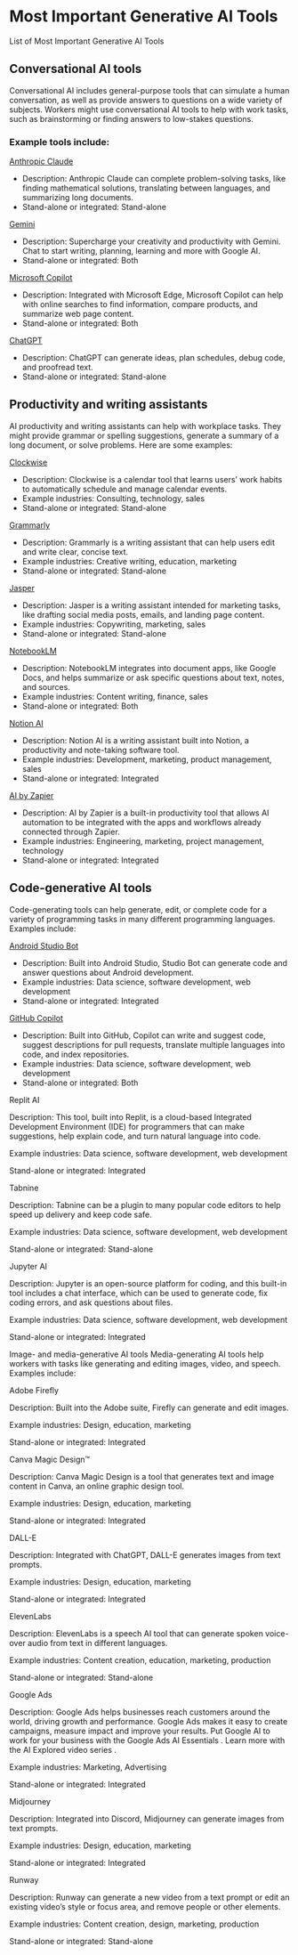 # Most Important Generative AI Tools
List of Most Important Generative AI Tools

## Conversational AI tools
Conversational AI includes general-purpose tools that can simulate a human conversation, as well as provide answers to questions on a wide variety of subjects. Workers might use conversational AI tools to help with work tasks, such as brainstorming or finding answers to low-stakes questions. 

### Example tools include:

[Anthropic Claude](https://www.anthropic.com/claude)

- Description: Anthropic Claude can complete problem-solving tasks, like finding mathematical solutions, translating between languages, and summarizing long documents. 
- Stand-alone or integrated: Stand-alone

[Gemini](https://gemini.google.com/app)

- Description: Supercharge your creativity and productivity with Gemini. Chat to start writing, planning, learning and more with Google AI. 
- Stand-alone or integrated: Both

[Microsoft Copilot](https://www.microsoft.com/en-us/edge/features/copilot?form=MT00IS)

- Description: Integrated with Microsoft Edge, Microsoft Copilot can help with online searches to find information, compare products, and summarize web page content.
- Stand-alone or integrated: Both

[ChatGPT](https://openai.com/chatgpt/)

- Description: ChatGPT can generate ideas, plan schedules, debug code, and proofread text.
- Stand-alone or integrated: Stand-alone

## Productivity and writing assistants
AI productivity and writing assistants can help with workplace tasks. They might provide grammar or spelling suggestions, generate a summary of a long document, or solve problems. Here are some examples: 

[Clockwise](https://www.getclockwise.com/)

- Description: Clockwise is a calendar tool that learns users’ work habits to automatically schedule and manage calendar events.
- Example industries: Consulting, technology, sales
- Stand-alone or integrated: Stand-alone

[Grammarly](https://www.grammarly.com/)

- Description: Grammarly is a writing assistant that can help users edit and write clear, concise text.
- Example industries: Creative writing, education, marketing
- Stand-alone or integrated: Stand-alone

[Jasper](https://www.jasper.ai/)

- Description: Jasper is a writing assistant intended for marketing tasks, like drafting social media posts, emails, and landing page content.
- Example industries: Copywriting, marketing, sales
- Stand-alone or integrated: Stand-alone

[NotebookLM](https://notebooklm.google/)

- Description: NotebookLM integrates into document apps, like Google Docs, and helps summarize or ask specific questions about text, notes, and sources.
- Example industries: Content writing, finance, sales
- Stand-alone or integrated: Both

[Notion AI](https://www.notion.so/product/ai)

- Description: Notion AI is a writing assistant built into Notion, a productivity and note-taking software tool.
- Example industries: Development, marketing, product management, sales
- Stand-alone or integrated: Integrated

[AI by Zapier](https://zapier.com/apps/ai/integrations)

- Description: AI by Zapier is a built-in productivity tool that allows AI automation to be integrated with the apps and workflows already connected through Zapier.
- Example industries: Engineering, marketing, project management, technology
- Stand-alone or integrated: Integrated

## Code-generative AI tools
Code-generating tools can help generate, edit, or complete code for a variety of programming tasks in many different programming languages. Examples include:

[Android Studio Bot](https://developer.android.com/studio/preview/gemini)

- Description: Built into Android Studio, Studio Bot can generate code and answer questions about Android development.
- Example industries: Data science, software development, web development
- Stand-alone or integrated: Integrated

[GitHub Copilot](https://github.com/features/copilot)

- Description: Built into GitHub, Copilot can write and suggest code, suggest descriptions for pull requests, translate multiple languages into code, and index repositories.
- Example industries: Data science, software development, web development
- Stand-alone or integrated: Both

Replit AI

Description: This tool, built into Replit, is a cloud-based Integrated Development Environment (IDE) for programmers that can make suggestions, help explain code, and turn natural language into code.

Example industries: Data science, software development, web development

Stand-alone or integrated: Integrated

Tabnine

Description: Tabnine can be a plugin to many popular code editors to help speed up delivery and keep code safe.

Example industries: Data science, software development, web development

Stand-alone or integrated: Stand-alone

Jupyter AI

Description: Jupyter is an open-source platform for coding, and this built-in tool includes a chat interface, which can be used to generate code, fix coding errors, and ask questions about files.

Example industries: Data science, software development, web development

Stand-alone or integrated: Integrated

Image- and media-generative AI tools
Media-generating AI tools help workers with tasks like generating and editing images, video, and speech. Examples include:

Adobe Firefly

Description: Built into the Adobe suite, Firefly can generate and edit images.

Example industries: Design, education, marketing

Stand-alone or integrated: Integrated

Canva Magic Design™ 

Description: Canva Magic Design is a tool that generates text and image content in Canva, an online graphic design tool.

Example industries: Design, education, marketing

Stand-alone or integrated: Integrated

DALL-E

Description: Integrated with ChatGPT, DALL-E generates images from text prompts.

Example industries: Design, education, marketing

Stand-alone or integrated: Integrated

ElevenLabs

Description: ElevenLabs is a speech AI tool that can generate spoken voice-over audio from text in different languages.

Example industries: Content creation, education, marketing, production

Stand-alone or integrated: Stand-alone

Google Ads

Description: Google Ads helps businesses reach customers around the world, driving growth and performance. Google Ads makes it easy to create campaigns, measure impact and improve your results. Put Google AI to work for your business with the 
Google Ads AI Essentials
. Learn more with the 
AI Explored video series
.

Example industries: Marketing, Advertising

Stand-alone or integrated: Integrated

Midjourney

Description: Integrated into Discord, Midjourney can generate images from text prompts.

Example industries: Design, education, marketing

Stand-alone or integrated: Integrated

Runway

Description: Runway can generate a new video from a text prompt or edit an existing video’s style or focus area, and remove people or other elements.

Example industries: Content creation, design, marketing, production

Stand-alone or integrated: Stand-alone
